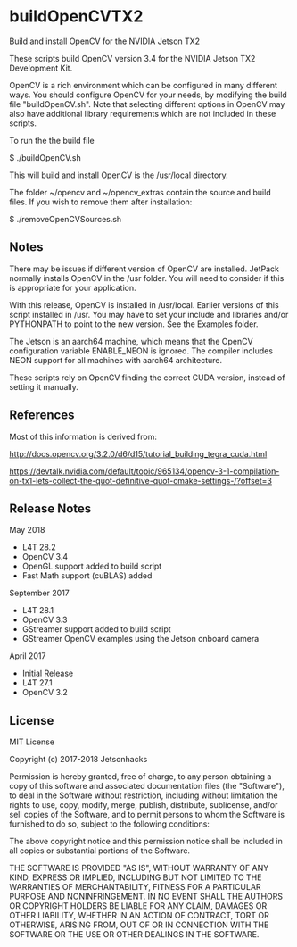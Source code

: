 # buildOpenCVTX2
Build and install OpenCV for the NVIDIA Jetson TX2

These scripts build OpenCV version 3.4 for the NVIDIA Jetson TX2 Development Kit.

OpenCV is a rich environment which can be configured in many different ways. You should configure OpenCV for your needs, by modifying the build file "buildOpenCV.sh". Note that selecting different options in OpenCV may also have additional library requirements which are not included in these scripts.

To run the the build file

$ ./buildOpenCV.sh

This will build and install OpenCV is the /usr/local directory.

The folder ~/opencv and ~/opencv_extras contain the source and build files. If you wish to remove them after installation:

$ ./removeOpenCVSources.sh

## Notes
There may be issues if different version of OpenCV are installed. JetPack normally installs OpenCV in the /usr folder. You will need to consider if this is appropriate for your application.

With this release, OpenCV is installed in /usr/local. Earlier versions of this script installed in /usr. You may have to set your include and libraries and/or PYTHONPATH to point to the new version. See the Examples folder.

The Jetson is an aarch64 machine, which means that the OpenCV configuration variable ENABLE_NEON is ignored. The compiler includes NEON support for all machines with aarch64 architecture.

These scripts rely on OpenCV finding the correct CUDA version, instead of setting it manually.


## References

Most of this information is derived from:

http://docs.opencv.org/3.2.0/d6/d15/tutorial_building_tegra_cuda.html

https://devtalk.nvidia.com/default/topic/965134/opencv-3-1-compilation-on-tx1-lets-collect-the-quot-definitive-quot-cmake-settings-/?offset=3

## Release Notes
May 2018
* L4T 28.2
* OpenCV 3.4
* OpenGL support added to build script
* Fast Math support (cuBLAS) added

September 2017
* L4T 28.1
* OpenCV 3.3
* GStreamer support added to build script
* GStreamer OpenCV examples using the Jetson onboard camera 

April 2017
* Initial Release
* L4T 27.1
* OpenCV 3.2

## License
MIT License

Copyright (c) 2017-2018 Jetsonhacks

Permission is hereby granted, free of charge, to any person obtaining a copy
of this software and associated documentation files (the "Software"), to deal
in the Software without restriction, including without limitation the rights
to use, copy, modify, merge, publish, distribute, sublicense, and/or sell
copies of the Software, and to permit persons to whom the Software is
furnished to do so, subject to the following conditions:

The above copyright notice and this permission notice shall be included in all
copies or substantial portions of the Software.

THE SOFTWARE IS PROVIDED "AS IS", WITHOUT WARRANTY OF ANY KIND, EXPRESS OR
IMPLIED, INCLUDING BUT NOT LIMITED TO THE WARRANTIES OF MERCHANTABILITY,
FITNESS FOR A PARTICULAR PURPOSE AND NONINFRINGEMENT. IN NO EVENT SHALL THE
AUTHORS OR COPYRIGHT HOLDERS BE LIABLE FOR ANY CLAIM, DAMAGES OR OTHER
LIABILITY, WHETHER IN AN ACTION OF CONTRACT, TORT OR OTHERWISE, ARISING FROM,
OUT OF OR IN CONNECTION WITH THE SOFTWARE OR THE USE OR OTHER DEALINGS IN THE
SOFTWARE.
 
